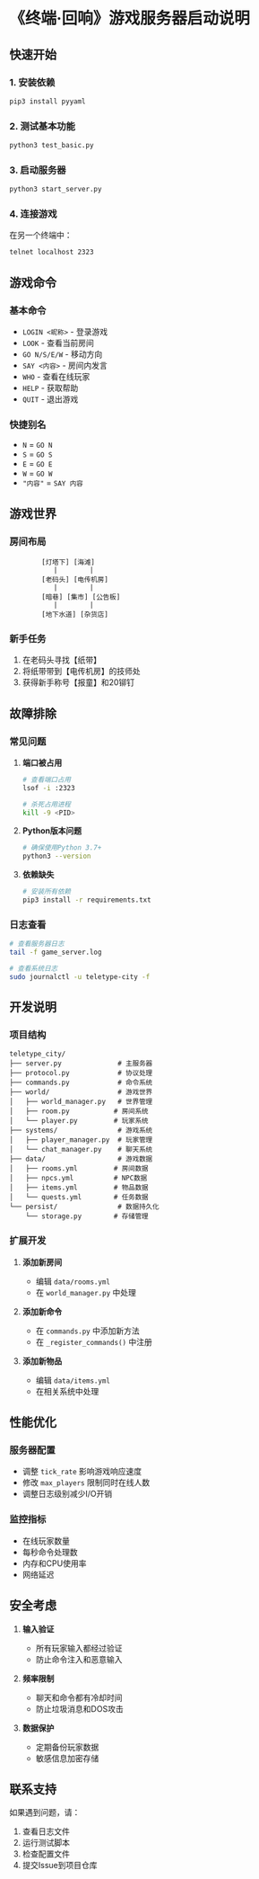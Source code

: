 # 《终端·回响》游戏服务器启动说明

## 快速开始

### 1. 安装依赖
```bash
pip3 install pyyaml
```

### 2. 测试基本功能
```bash
python3 test_basic.py
```

### 3. 启动服务器
```bash
python3 start_server.py
```

### 4. 连接游戏
在另一个终端中：
```bash
telnet localhost 2323
```

## 游戏命令

### 基本命令
- `LOGIN <昵称>` - 登录游戏
- `LOOK` - 查看当前房间
- `GO N/S/E/W` - 移动方向
- `SAY <内容>` - 房间内发言
- `WHO` - 查看在线玩家
- `HELP` - 获取帮助
- `QUIT` - 退出游戏

### 快捷别名
- `N` = `GO N`
- `S` = `GO S`
- `E` = `GO E`
- `W` = `GO W`
- `"内容"` = `SAY 内容`

## 游戏世界

### 房间布局
```
        [灯塔下] [海滩]
           |        |
        [老码头] [电传机房]
           |        |
        [暗巷] [集市] [公告板]
           |        |
        [地下水道] [杂货店]
```

### 新手任务
1. 在老码头寻找【纸带】
2. 将纸带带到【电传机房】的技师处
3. 获得新手称号【报童】和20铆钉

## 故障排除

### 常见问题

1. **端口被占用**
   ```bash
   # 查看端口占用
   lsof -i :2323
   
   # 杀死占用进程
   kill -9 <PID>
   ```

2. **Python版本问题**
   ```bash
   # 确保使用Python 3.7+
   python3 --version
   ```

3. **依赖缺失**
   ```bash
   # 安装所有依赖
   pip3 install -r requirements.txt
   ```

### 日志查看
```bash
# 查看服务器日志
tail -f game_server.log

# 查看系统日志
sudo journalctl -u teletype-city -f
```

## 开发说明

### 项目结构
```
teletype_city/
├── server.py              # 主服务器
├── protocol.py            # 协议处理
├── commands.py            # 命令系统
├── world/                 # 游戏世界
│   ├── world_manager.py   # 世界管理
│   ├── room.py           # 房间系统
│   └── player.py         # 玩家系统
├── systems/               # 游戏系统
│   ├── player_manager.py  # 玩家管理
│   └── chat_manager.py    # 聊天系统
├── data/                  # 游戏数据
│   ├── rooms.yml         # 房间数据
│   ├── npcs.yml          # NPC数据
│   ├── items.yml         # 物品数据
│   └── quests.yml        # 任务数据
└── persist/               # 数据持久化
    └── storage.py        # 存储管理
```

### 扩展开发

1. **添加新房间**
   - 编辑 `data/rooms.yml`
   - 在 `world_manager.py` 中处理

2. **添加新命令**
   - 在 `commands.py` 中添加新方法
   - 在 `_register_commands()` 中注册

3. **添加新物品**
   - 编辑 `data/items.yml`
   - 在相关系统中处理

## 性能优化

### 服务器配置
- 调整 `tick_rate` 影响游戏响应速度
- 修改 `max_players` 限制同时在线人数
- 调整日志级别减少I/O开销

### 监控指标
- 在线玩家数量
- 每秒命令处理数
- 内存和CPU使用率
- 网络延迟

## 安全考虑

1. **输入验证**
   - 所有玩家输入都经过验证
   - 防止命令注入和恶意输入

2. **频率限制**
   - 聊天和命令都有冷却时间
   - 防止垃圾消息和DOS攻击

3. **数据保护**
   - 定期备份玩家数据
   - 敏感信息加密存储

## 联系支持

如果遇到问题，请：
1. 查看日志文件
2. 运行测试脚本
3. 检查配置文件
4. 提交Issue到项目仓库
